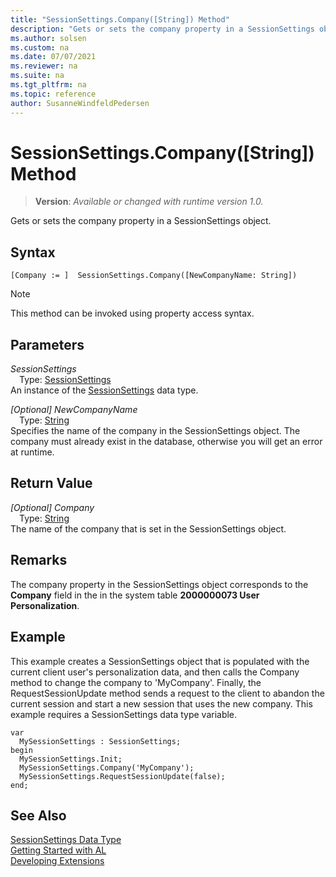 ```yaml
---
title: "SessionSettings.Company([String]) Method"
description: "Gets or sets the company property in a SessionSettings object."
ms.author: solsen
ms.custom: na
ms.date: 07/07/2021
ms.reviewer: na
ms.suite: na
ms.tgt_pltfrm: na
ms.topic: reference
author: SusanneWindfeldPedersen
---
```

[//]: # (START>DO_NOT_EDIT)
[//]: # (IMPORTANT:Do not edit any of the content between here and the END>DO_NOT_EDIT.)
[//]: # (Any modifications should be made in the .xml files in the ModernDev repo.)
# SessionSettings.Company([String]) Method
> **Version**: _Available or changed with runtime version 1.0._

Gets or sets the company property in a SessionSettings object.


## Syntax
```AL
[Company := ]  SessionSettings.Company([NewCompanyName: String])
```
> [!NOTE]
> This method can be invoked using property access syntax.
## Parameters
*SessionSettings*  
&emsp;Type: [SessionSettings](sessionsettings-data-type.md)  
An instance of the [SessionSettings](sessionsettings-data-type.md) data type.  

*[Optional] NewCompanyName*  
&emsp;Type: [String](/dynamics365/business-central/dev-itpro/developer/methods-auto/text/text-data-type)  
Specifies the name of the company in the SessionSettings object. The company must already exist in the database, otherwise you will get an error at runtime.
        


## Return Value
*[Optional] Company*  
&emsp;Type: [String](/dynamics365/business-central/dev-itpro/developer/methods-auto/text/text-data-type)  
The name of the company that is set in the SessionSettings object.
      


[//]: # (IMPORTANT: END>DO_NOT_EDIT)

## Remarks
The company property in the SessionSettings object corresponds to the **Company** field in the in the system table **2000000073 User Personalization**.

## Example
This example creates a SessionSettings object that is populated with the current client user's personalization data, and then calls the Company method to change the company to 'MyCompany'. Finally, the RequestSessionUpdate method sends a request to the client to abandon the current session and start a new session that uses the new company. This example requires a SessionSettings data type variable.

```al
var
  MySessionSettings : SessionSettings;
begin
  MySessionSettings.Init;
  MySessionSettings.Company('MyCompany');
  MySessionSettings.RequestSessionUpdate(false);
end;  
```  


## See Also
[SessionSettings Data Type](sessionsettings-data-type.md)  
[Getting Started with AL](../../devenv-get-started.md)  
[Developing Extensions](../../devenv-dev-overview.md)